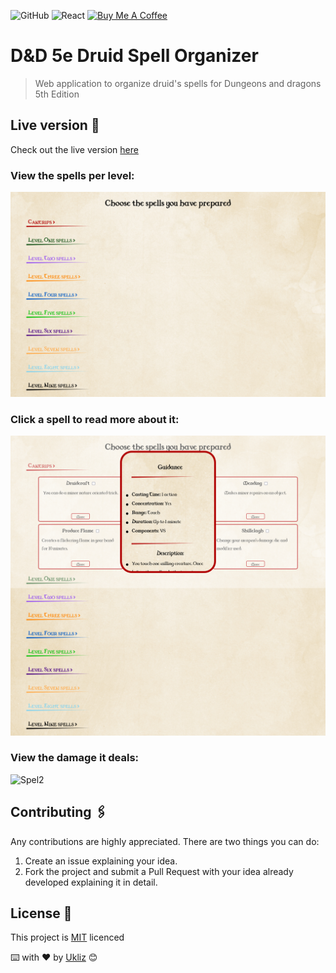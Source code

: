 ![GitHub](https://img.shields.io/github/license/Uklizdev/dnd-druid-spell-organizer?style=for-the-badge) ![React](https://img.shields.io/badge/React-20232A?style=for-the-badge&logo=react&logoColor=61DAFB) <a href="https://www.buymeacoffee.com/ukliz" target="_blank"> <img src="https://cdn.buymeacoffee.com/buttons/default-orange.png" alt="Buy Me A Coffee" height="28" width="130"></a>

# D&D 5e Druid Spell Organizer

> Web application to organize druid's spells for Dungeons and dragons 5th Edition

## Live version 📡

Check out the live version [here](https://druid-spells.netlify.app)

### View the spells per level:

![MainScreen](./src/Images/MainScreen.png)

### Click a spell to read more about it:

![Spell1](./src/Images/Spell1.png)

### View the damage it deals:

![Spel2](./src/Images/Spell2.png)

## Contributing 🖇️

Any contributions are highly appreciated. There are two things you can do:

1. Create an issue explaining your idea.
2. Fork the project and submit a Pull Request with your idea already developed explaining it in detail.

## License 📄

This project is [MIT](https://choosealicense.com/licenses/mit/) licenced

⌨️ with ❤️ by [Ukliz](https://github.com/Uklizdev) 😊
